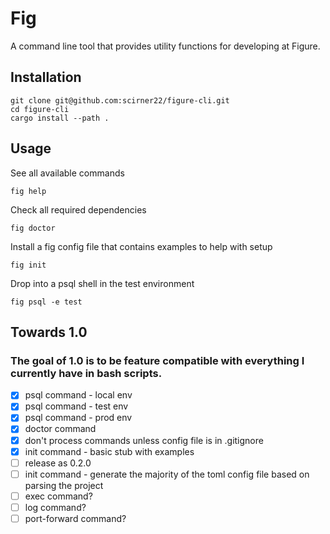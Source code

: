 # Fig

A command line tool that provides utility functions for developing at Figure.

## Installation

```
git clone git@github.com:scirner22/figure-cli.git
cd figure-cli
cargo install --path .
```

## Usage

See all available commands

```
fig help
```

Check all required dependencies

```
fig doctor
```

Install a fig config file that contains examples to help with setup

```
fig init
```

Drop into a psql shell in the test environment

```
fig psql -e test
```

## Towards 1.0

### The goal of 1.0 is to be feature compatible with everything I currently have in bash scripts.

- [x] psql command - local env
- [x] psql command - test env
- [x] psql command - prod env
- [x] doctor command
- [x] don't process commands unless config file is in .gitignore
- [x] init command - basic stub with examples
- [ ] release as 0.2.0
- [ ] init command - generate the majority of the toml config file based on parsing the project
- [ ] exec command?
- [ ] log command?
- [ ] port-forward command?
